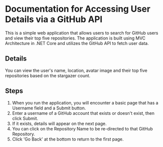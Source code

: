 # Documentation for Accessing User Details via a GitHub API

This is a simple web application that allows users to search for GitHub users and view their top five repositories. The application is built using MVC Architecture in .NET Core and utilizes the GitHub API to fetch user data.

## Details

You can view the user's name, location, avatar image and their top five repositories based on the stargazer count.

## Steps
1. When you run the application, you will encounter a basic page that has a Username field and a Submit button.
2. Enter a username of a GitHub account that exists or doesn't exist, then click Submit.
3. If it exists, details will appear on the next page.
4. You can click on the Repository Name to be re-directed to that GitHub Repository.
5. Click 'Go Back' at the bottom to return to the first page.
